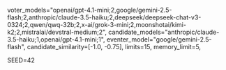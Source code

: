 voter_models="openai/gpt-4.1-mini;2,google/gemini-2.5-flash;2,anthropic/claude-3.5-haiku;2,deepseek/deepseek-chat-v3-0324;2,qwen/qwq-32b;2,x-ai/grok-3-mini;2,moonshotai/kimi-k2;2,mistralai/devstral-medium;2",
candidate_models="anthropic/claude-3.5-haiku;1,openai/gpt-4.1-mini;1",
eventer_model="google/gemini-2.5-flash",
candidate_similarity=[-1.0, -0.75],
limits=15,
memory_limit=5,

SEED=42
